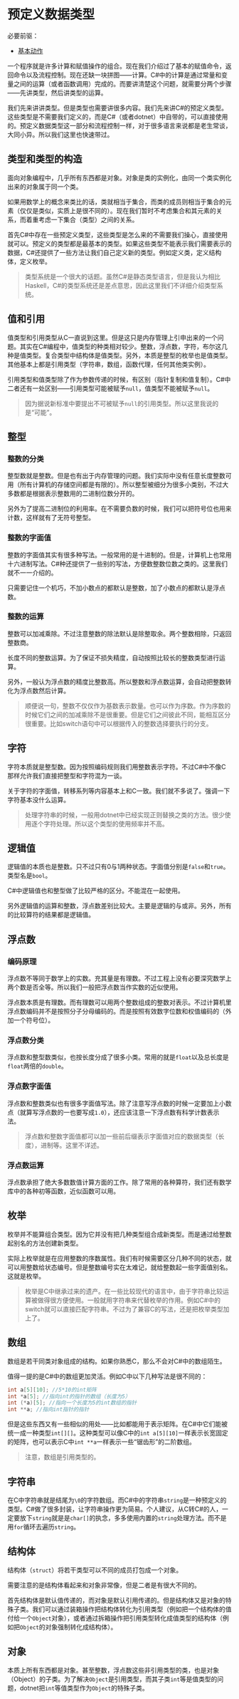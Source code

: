 # 预定义数据类型

必要前驱：

- [基本动作](Chapter06.md)

一个程序就是许多计算和赋值操作的组合。现在我们介绍过了基本的赋值命令，返回命令以及流程控制。现在还缺一块拼图——计算。C#中的计算是通过常量和变量之间的运算（或者函数调用）完成的。而要讲清楚这个问题，就需要分两个步骤——先讲类型，然后讲类型的运算。

我们先来讲讲类型。但是类型也需要讲很多内容。我们先来讲C#的预定义类型。这些类型是不需要我们定义的，而是C#（或者dotnet）中自带的，可以直接使用的。预定义数据类型这一部分和流程控制一样，对于很多语言来说都是老生常谈，大同小异。所以我们这里也快速带过。

## 类型和类型的构造

面向对象编程中，几乎所有东西都是对象。对象是类的实例化，由同一个类实例化出来的对象属于同一个类。

如果用数学上的概念来类比的话，类就相当于集合，而类的成员则相当于集合的元素（仅仅是类似，实质上是很不同的）。现在我们暂时不考虑集合和其元素的关系，而着重考虑一下集合（类型）之间的关系。

首先C#中存在一些预定义类型，这些类型是怎么来的不需要我们操心，直接使用就可以。预定义的类型都是最基本的类型。如果这些类型不能表示我们需要表示的数据，C#还提供了一些方法让我们自己定义新的类型。例如定义类，定义结构体，定义枚举。

> 类型系统是一个很大的话题。虽然C#是静态类型语言，但是我认为相比Haskell，C#的类型系统还是差点意思，因此这里我们不详细介绍类型系统。

## 值和引用

值类型和引用类型从C一直说到这里。但是这只是内存管理上引申出来的一个问题。其实在C#编程中，值类型的种类相对较少。整数，浮点数，字符，布尔这几种是值类型。复合类型中结构体是值类型。另外，本质是整型的枚举也是值类型。其他基本上都是引用类型（字符串，数组，函数代理，任何其他类实例）。

引用类型和值类型除了作为参数传递的时候，有区别（指针复制和值复制）。C#中二者还有一处区别——引用类型可能被赋予`null`，值类型不能被赋予`null`。

> 因为据说新标准中要提出不可被赋予`null`的引用类型。所以这里我说的是“可能”。

## 整型

### 整数的分类

整型数就是整数。但是也有出于内存管理的问题。我们实际中没有任意长度整数可用（所有计算机的存储空间都是有限的）。所以整型被细分为很多小类别，不过大多数都是根据表示整数用的二进制位数分开的。

另外为了提高二进制位的利用率。在不需要负数的时候，我们可以把符号位也用来计数，这样就有了无符号整型。

### 整数的字面值

整数的字面值其实有很多种写法。一般常用的是十进制的。但是，计算机上也常用十六进制写法。C#种还提供了一些别的写法，方便数整数位数之类的。这里我们就不一一介绍的。

只需要记住一个机巧，不加小数点的都默认是整数，加了小数点的都默认是浮点数。

### 整数的运算

整数可以加减乘除。不过注意整数的除法默认是除整取余。两个整数相除，只返回整数商。

长度不同的整数运算。为了保证不损失精度，自动按照比较长的整数类型进行运算。

另外，一般认为浮点数的精度比整数高。所以整数和浮点数运算，会自动把整数转化为浮点数然后计算。

> 顺便说一句，整数不仅仅作为基数表示数量。也可以作为序数。作为序数的时候它们之间的加减乘除不是很重要。但是它们之间彼此不同，能相互区分很重要。比如switch语句中可以根据传入的整数选择要执行的分支。

## 字符

字符本质就是整型数。因为按照编码规则我们用整数表示字符。不过C#中不像C那样允许我们直接把整型和字符混为一谈。

关于字符的字面值，转移系列等内容基本上和C一致。我们就不多说了。强调一下字符基本没什么运算。

> 处理字符串的时候，一般用dotnet中已经实现正则替换之类的方法。很少使用逐个字符处理。所以这个类型的使用频率并不高。

## 逻辑值

逻辑值的本质也是整数。只不过只有0与1两种状态。字面值分别是`false`和`true`。类型名是`bool`。

C#中逻辑值也和整型做了比较严格的区分。不能混在一起使用。

另外逻辑值的运算和整数，浮点数差别比较大。主要是逻辑的与或非。另外，所有的比较算符的结果都是逻辑值。

## 浮点数

### 编码原理

浮点数不等同于数学上的实数。充其量是有理数。不过工程上没有必要深究数学上两个数是否全等。所以我们一般把浮点数当作实数的近似使用。

浮点数本质是有理数。而有理数可以用两个整数组成的整数对表示。不过计算机里浮点数编码并不是按照分子分母编码的。而是按照有效数字位数和权值编码的（外加一个符号位）。

### 浮点数分类

浮点数和整型数类似，也按长度分成了很多小类。常用的就是`float`以及总长度是`float`两倍的`double`。

### 浮点数字面值

浮点数和整数类似也有很多字面值写法。除了注意写浮点数的时候一定要加上小数点（就算写浮点数的一也要写成`1.0`），还应该注意一下浮点数有科学计数表示法。

> 浮点数和整数字面值都可以加一些前后缀表示字面值对应的数据类型（长度），进制等。这里不详述。

### 浮点数运算

浮点数承担了绝大多数数值计算方面的工作。除了常用的各种算符，我们还有数学库中的各种初等函数，近似函数可以用。

## 枚举

枚举并不能算组合类型。因为它并没有把几种类型组合成新类型。而是通过给整数起别名的方法创建新类型。

实际上枚举就是在应用整数的序数属性。我们有时候需要区分几种不同的状态，就可以用整数给状态编号。但是整数编号实在太难记，就给整数起一些字面值别名。这就是枚举。

> 枚举是C中继承过来的遗产。在一些比较现代的语言中，由于字符串比较运算被做得很方便使用。一般就用字符串来代替枚举的作用。例如C#中的switch就可以直接匹配字符串。不过为了兼容C的写法，还是把枚举类型加上了。

## 数组

数组是若干同类对象组成的结构。如果你熟悉C，那么不会对C#中的数组陌生。

值得一提的是C#中的数组更加灵活。例如C中以下几种写法是很不同的：

```C
int a[5][10]; //5*10的int矩阵
int *a[5]; //指向int的指针的数组（长度为5）
int (*a)[5]; //指向一个长度为5的int数组的指针
int **a; //指向int指针的指针
```

但是这些东西又有一些相似的用处——比如都能用于表示矩阵。在C#中它们能被统一成一种类型`int[][]`。这种类型可以像C中的`int a[5][10]`一样表示长宽固定的矩阵，也可以表示C中`int **a`一样表示一些“锯齿形”的二阶数组。

> 注意，数组是引用类型的。

## 字符串

在C中字符串就是结尾为`\0`的字符数组。而C#中的字符串`string`是一种预定义的类型。C#做了很多封装，让字符串操作更为简易。个人建议，从C转C#的人，一定要放下`string`就是是`char[]`的执念，多多使用内置的`string`处理方法。而不是用`for`循环去遍历`string`。

## 结构体

结构体（`struct`）将若干类型可以不同的成员打包成一个对象。

需要注意的是结构体看起来和对象非常像，但是二者是有很大不同的。

首先结构体是默认值传递的，而对象是默认引用传递的。但是结构体又是对象的特殊子类。我们可以通过装箱操作把结构体转化为引用类型（例如把一个结构体的值付给一个`Object`对象），或者通过拆箱操作把引用类型转化成值类型的结构体（例如把`Object`的对象强制转化成结构体）。

## 对象

本质上所有东西都是对象。甚至整数，浮点数这些非引用类型的类，也是对象（Object）的子类。为了解决`Object`是引用类型，而其子类`int`等是值类型的问题，dotnet把`int`等值类型作为`Object`的特殊子类。

